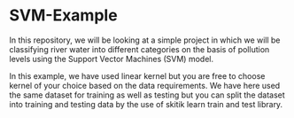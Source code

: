 # SVM-Example
In this repository, we will be looking at a simple project in which we will be classifying river water into different categories on the basis of pollution levels using the Support Vector Machines (SVM) model.

In this example, we have used linear kernel but you are free to choose kernel of your choice based on the data requirements. We have here used the same dataset for training as well as testing but you can split the dataset into training and testing data by the use of skitik learn train and test library.
